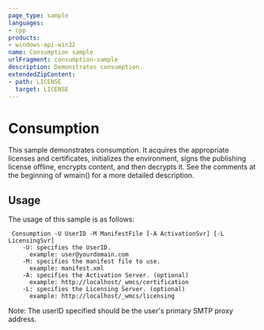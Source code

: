 ```yaml
---
page_type: sample
languages:
- cpp
products:
- windows-api-win32
name: Consumption sample
urlFragment: consumption-sample
description: Demonstrates consumption. 
extendedZipContent:
- path: LICENSE
  target: LICENSE
---
```


# Consumption

This sample demonstrates consumption.  It acquires the appropriate licenses and certificates, initializes the environment, signs the publishing license offline, encrypts content, and then decrypts it.  See the comments at the beginning of wmain() for a more detailed description.

## Usage

The usage of this sample is as follows:

     Consumption -U UserID -M ManifestFile [-A ActivationSvr] [-L LicensingSvr]
        -U: specifies the UserID.
          example: user@yourdomain.com
        -M: specifies the manifest file to use.
          example: manifest.xml
        -A: specifies the Activation Server. (optional)
          example: http://localhost/_wmcs/certification
        -L: specifies the Licensing Server. (optional)
          example: http://localhost/_wmcs/licensing

Note: The userID specified should be the user's primary SMTP proxy address.